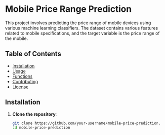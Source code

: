 # Mobile Price Range Prediction

This project involves predicting the price range of mobile devices using various machine learning classifiers. The dataset contains various features related to mobile specifications, and the target variable is the price range of the mobile.

## Table of Contents
- [Installation](#installation)
- [Usage](#usage)
- [Functions](#functions)
- [Contributing](#contributing)
- [License](#license)

## Installation

1. **Clone the repository**:
   ```bash
   git clone https://github.com/your-username/mobile-price-prediction.git
   cd mobile-price-prediction
